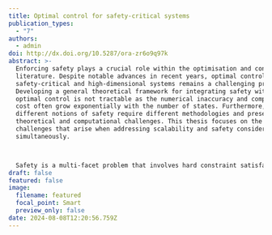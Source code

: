 ```yaml
---
title: Optimal control for safety-critical systems
publication_types:
  - "7"
authors:
  - admin
doi: http://dx.doi.org/10.5287/ora-zr6o9q97k
abstract: >-
  Enforcing safety plays a crucial role within the optimisation and control
  literature. Despite notable advances in recent years, optimal control for
  safety-critical and high-dimensional systems remains a challenging problem.
  Developing a general theoretical framework for integrating safety within
  optimal control is not tractable as the numerical inaccuracy and computational
  cost often grow exponentially with the number of states. Furthermore,
  different notions of safety require different methodologies and present unique
  theoretical and computational challenges. This thesis focuses on the
  challenges that arise when addressing scalability and safety considerations
  simultaneously.



  Safety is a multi-facet problem that involves hard constraint satisfaction, avoiding sharing information considered as private, as well as robustifying towards uncertainty that could otherwise compromise safety. The initial chapters of the thesis focus on Hamilton-Jacobi reachability, which has become a well-established method of computing reachable sets for complex nonlinear systems. In addition to enforcing that the system remains within a safe part of the state-space, we consider application-specific abstractions to deal with scalability, the interplay between competing performance objectives and safety objectives, and the challenges arising from multi-objective optimal control problems. We then investigate safety considerations due to the amount of information that needs to be shared between agents in a multi-agent networked control setting. Extending classical state-aggregation in approximate dynamic programming, we introduce a method of solving a large-scale Markov Decision Process in a fully distributed manner. The final chapter considers stochastic safety constraints under a statistical learning theoretic lens. Utilising randomised algorithms, we establish probably approximately correct (PAC) bounds on predicting a future label in a binary classification problem whereby the classifier changes in an unknown structured manner.
draft: false
featured: false
image:
  filename: featured
  focal_point: Smart
  preview_only: false
date: 2024-08-08T12:20:56.759Z
---
```

